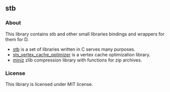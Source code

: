 ## stb

### About

This library contains stb and other small libraries bindings and wrappers for them for D.

* [stb](https://github.com/nothings/stb) is a set of libraries written in C serves many purposes.
* [sts_vertex_cache_optimizer](https://github.com/Sigkill79/sts) is a vertex cache optimization library.
* [miniz](https://github.com/richgel999/miniz) zlib compression library with functions for zip archives.

### License

This library is licensed under MIT license.
